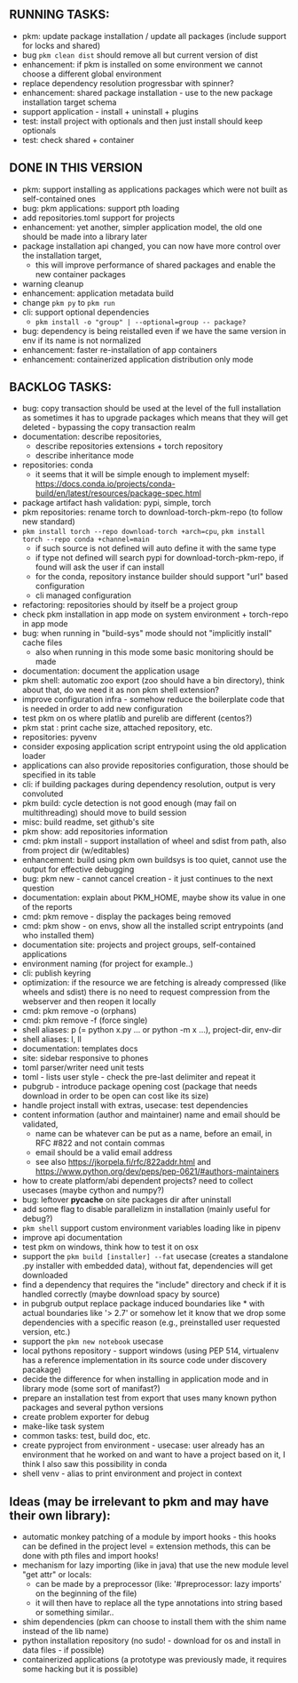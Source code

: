 ## RUNNING TASKS:

- pkm: update package installation / update all packages (include support for locks and shared)
- bug `pkm clean dist` should remove all but current version of dist
- enhancement: if pkm is installed on some environment we cannot choose a different global environment
- replace dependency resolution progressbar with spinner?
- enhancement: shared package installation - use to the new package installation target schema
- support application - install + uninstall + plugins
- test: install project with optionals and then just install should keep optionals
- test: check shared + container

## DONE IN THIS VERSION
- pkm: support installing as applications packages which were not built as self-contained ones
- bug: pkm applications: support pth loading
- add repositories.toml support for projects
- enhancement: yet another, simpler application model, the old one should be made into a library later
- package installation api changed, you can now have more control over the installation target,
    - this will improve performance of shared packages and enable the new container packages
- warning cleanup
- enhancement: application metadata build
- change `pkm py` to `pkm run`
- cli: support optional dependencies
    - `pkm install -o "group" | --optional=group -- package?`
- bug: dependency is being reistalled even if we have the same version in env if its name is not normalized
- enhancement: faster re-installation of app containers
- enhancement: containerized application distribution only mode

## BACKLOG TASKS:

- bug: copy transaction should be used at the level of the full installation as sometimes it has to upgrade packages
  which means that they will get deleted - bypassing the copy transaction realm
- documentation: describe repositories,
    - describe repositories extensions + torch repository
    - describe inheritance mode
- repositories: conda
    - it seems that it will be simple enough to implement
      myself: https://docs.conda.io/projects/conda-build/en/latest/resources/package-spec.html
- package artifact hash validation: pypi, simple, torch
- pkm repositories: rename torch to download-torch-pkm-repo (to follow new standard)
- `pkm install torch --repo download-torch +arch=cpu`, `pkm install torch --repo conda +channel=main`
    - if such source is not defined will auto define it with the same type
    - if type not defined will search pypi for download-torch-pkm-repo, if found will ask the user if can install
    - for the conda, repository instance builder should support "url" based configuration
    - cli managed configuration
- refactoring: repositories should by itself be a project group
- check pkm installation in app mode on system environment + torch-repo in app mode
- bug: when running in "build-sys" mode should not "implicitly install" cache files
    - also when running in this mode some basic monitoring should be made
- documentation: document the application usage
- pkm shell: automatic zoo export (zoo should have a bin directory), think about that, do we need it as non pkm shell
  extension?
- improve configuration infra - somehow reduce the boilerplate code that is needed in order to add new configuration
- test pkm on os where platlib and purelib are different (centos?)
- pkm stat : print cache size, attached repository, etc.
- repositories: pyvenv
- consider exposing application script entrypoint using the old application loader
- applications can also provide repositories configuration, those should be specified in its table
- cli: if building packages during dependency resolution, output is very convoluted
- pkm build: cycle detection is not good enough (may fail on multithreading) should move to build session
- misc: build readme, set github's site
- pkm show: add repositories information
- cmd: pkm install - support installation of wheel and sdist from path, also from project dir (w/editables)
- enhancement: build using pkm own buildsys is too quiet, cannot use the output for effective debugging
- bug: pkm new - cannot cancel creation - it just continues to the next question
- documentation: explain about PKM_HOME, maybe show its value in one of the reports
- cmd: pkm remove - display the packages being removed
- cmd: pkm show - on envs, show all the installed script entrypoints (and who installed them)
- documentation site: projects and project groups, self-contained applications
- environment naming (for project for example..)
- cli: publish keyring
- optimization: if the resource we are fetching is already compressed (like wheels and sdist) there is no need to
  request compression from the webserver and then reopen it locally
- cmd: pkm remove -o (orphans)
- cmd: pkm remove -f (force single)
- shell aliases: p (= python x.py ... or python -m x ...), project-dir, env-dir
- shell aliases: l, ll
- documentation: templates docs
- site: sidebar responsive to phones
- toml parser/writer need unit tests
- toml - lists user style - check the pre-last delimiter and repeat it
- pubgrub - introduce package opening cost (package that needs download in order to be open can cost like its size)
- handle project install with extras, usecase: test dependencies
- content information (author and maintainer) name and email should be validated,
    - name can be whatever can be put as a name, before an email, in RFC #822 and not contain commas
    - email should be a valid email address
    - see also https://jkorpela.fi/rfc/822addr.html and https://www.python.org/dev/peps/pep-0621/#authors-maintainers
- how to create platform/abi dependent projects? need to collect usecases (maybe cython and numpy?)
- bug: leftover __pycache__ on site packages dir after uninstall
- add some flag to disable parallelizm in installation (mainly useful for debug?)
- `pkm shell` support custom environment variables loading like in pipenv
- improve api documentation
- test pkm on windows, think how to test it on osx
- support the `pkm build [installer] --fat` usecase (creates a standalone .py installer with embedded data), without
  fat, dependencies will get downloaded
- find a dependency that requires the "include" directory and check if it is handled correctly (maybe download spacy by
  source)
- in pubgrub output replace package induced boundaries like * with actual boundaries like '> 2.7' or somehow let it know
  that we drop some dependencies with a specific reason (e.g., preinstalled user requested version, etc.)
- support the `pkm new notebook` usecase
- local pythons repository - support windows (using PEP 514, virtualenv has a reference implementation in its source
  code under discovery pacakage)
- decide the difference for when installing in application mode and in library mode (some sort of manifast?)
- prepare an installation test from export that uses many known python packages and several python versions
- create problem exporter for debug
- make-like task system
- common tasks: test, build doc, etc.
- create pyproject from environment - usecase: user already has an environment that he worked on and want to have a
  project based on it, I think I also saw this possibility in conda
- shell venv - alias to print environment and project in context

## Ideas (may be irrelevant to pkm and may have their own library):

- automatic monkey patching of a module by import hooks - this hooks can be defined in the project level = extension
  methods, this can be done with pth files and import hooks!
- mechanism for lazy importing (like in java) that use the new module level "get attr" or locals:
    - can be made by a preprocessor (like: '#preprocessor: lazy imports' on the beginning of the file)
    - it will then have to replace all the type annotations into string based or something similar..
- shim dependencies (pkm can choose to install them with the shim name instead of the lib name)
- python installation repository (no sudo! - download for os and install in data files - if possible)
- containerized applications (a prototype was previously made, it requires some hacking but it is possible)
